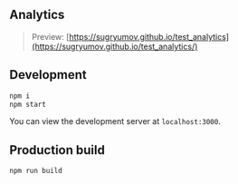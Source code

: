 ## Analytics

> Preview: [https://sugryumov.github.io/test_analytics](https://sugryumov.github.io/test_analytics/)

## Development

```bash
npm i
npm start
```

You can view the development server at `localhost:3000`.

## Production build

```bash
npm run build
```
